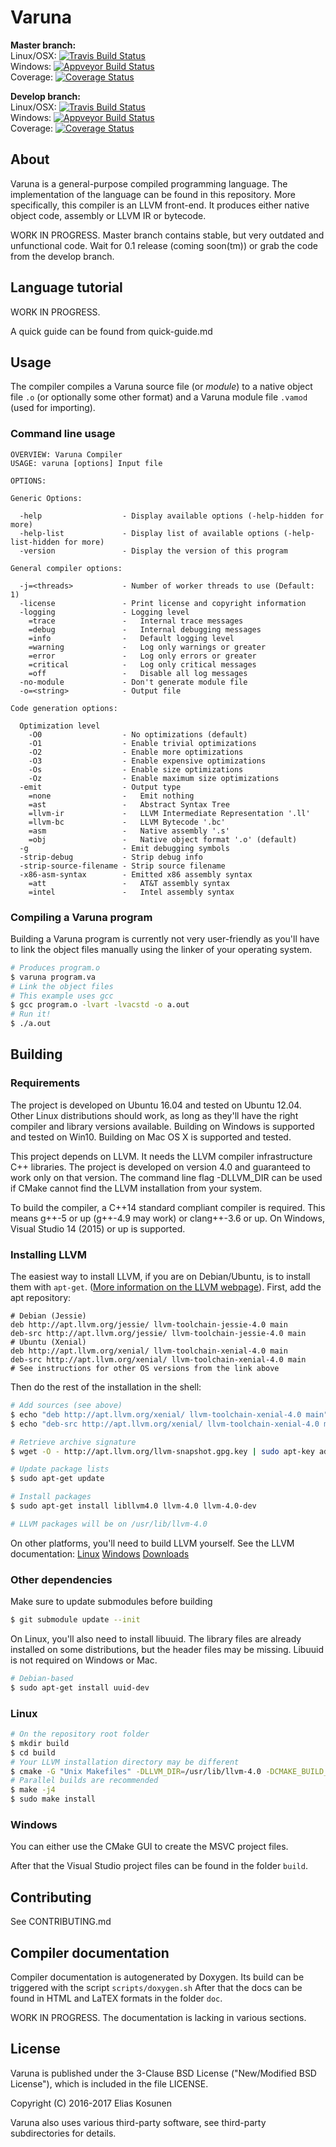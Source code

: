 # Varuna

**Master branch:**  
Linux/OSX: [![Travis Build Status](https://img.shields.io/travis/varuna-lang/varuna/master.svg)](https://travis-ci.org/varuna-lang/varuna)  
Windows: [![Appveyor Build Status](https://img.shields.io/appveyor/ci/varuna-lang/varuna/master.svg)](https://ci.appveyor.com/project/varuna-lang/varuna/branch/master)  
Coverage: [![Coverage Status](https://img.shields.io/coveralls/varuna-lang/varuna/master.svg)](https://coveralls.io/github/varuna-lang/varuna?branch=master)

**Develop branch:**  
Linux/OSX: [![Travis Build Status](https://img.shields.io/travis/varuna-lang/varuna/develop.svg)](https://travis-ci.org/varuna-lang/varuna)  
Windows: [![Appveyor Build Status](https://img.shields.io/appveyor/ci/varuna-lang/varuna/develop.svg)](https://ci.appveyor.com/project/varuna-lang/varuna/branch/develop)  
Coverage: [![Coverage Status](https://img.shields.io/coveralls/varuna-lang/varuna/develop.svg)](https://coveralls.io/github/varuna-lang/varuna?branch=develop)

## About

Varuna is a general-purpose compiled programming language.
The implementation of the language can be found in this repository.
More specifically, this compiler is an LLVM front-end.
It produces either native object code, assembly or LLVM IR or bytecode.

WORK IN PROGRESS. Master branch contains stable, but very outdated and unfunctional code.
Wait for 0.1 release (coming soon(tm)) or grab the code from the develop branch.

## Language tutorial

WORK IN PROGRESS.

A quick guide can be found from quick-guide.md

## Usage

The compiler compiles a Varuna source file (or *module*) to
a native object file `.o` (or optionally some other format) and
a Varuna module file `.vamod` (used for importing).

### Command line usage

```
OVERVIEW: Varuna Compiler
USAGE: varuna [options] Input file

OPTIONS:

Generic Options:

  -help                  - Display available options (-help-hidden for more)
  -help-list             - Display list of available options (-help-list-hidden for more)
  -version               - Display the version of this program

General compiler options:

  -j=<threads>           - Number of worker threads to use (Default: 1)
  -license               - Print license and copyright information
  -logging               - Logging level
    =trace               -   Internal trace messages
    =debug               -   Internal debugging messages
    =info                -   Default logging level
    =warning             -   Log only warnings or greater
    =error               -   Log only errors or greater
    =critical            -   Log only critical messages
    =off                 -   Disable all log messages
  -no-module             - Don't generate module file
  -o=<string>            - Output file

Code generation options:

  Optimization level
    -O0                  - No optimizations (default)
    -O1                  - Enable trivial optimizations
    -O2                  - Enable more optimizations
    -O3                  - Enable expensive optimizations
    -Os                  - Enable size optimizations
    -Oz                  - Enable maximum size optimizations
  -emit                  - Output type
    =none                -   Emit nothing
    =ast                 -   Abstract Syntax Tree
    =llvm-ir             -   LLVM Intermediate Representation '.ll'
    =llvm-bc             -   LLVM Bytecode '.bc'
    =asm                 -   Native assembly '.s'
    =obj                 -   Native object format '.o' (default)
  -g                     - Emit debugging symbols
  -strip-debug           - Strip debug info
  -strip-source-filename - Strip source filename
  -x86-asm-syntax        - Emitted x86 assembly syntax
    =att                 -   AT&T assembly syntax
    =intel               -   Intel assembly syntax
```

### Compiling a Varuna program

Building a Varuna program is currently not very user-friendly as you'll have to link the object files manually using the linker of your operating system.

```sh
# Produces program.o
$ varuna program.va
# Link the object files
# This example uses gcc
$ gcc program.o -lvart -lvacstd -o a.out
# Run it!
$ ./a.out
```

## Building

### Requirements

The project is developed on Ubuntu 16.04 and tested on Ubuntu 12.04.
Other Linux distributions should work, as long as they'll have the right compiler and library versions available.
Building on Windows is supported and tested on Win10.
Building on Mac OS X is supported and tested.

This project depends on LLVM. It needs the LLVM compiler infrastructure C++ libraries.
The project is developed on version 4.0 and guaranteed to work only on that version.
The command line flag -DLLVM_DIR can be used if CMake cannot find the LLVM installation from your system.

To build the compiler, a C++14 standard compliant compiler is required. This means g++-5 or up (g++-4.9 may work) or clang++-3.6 or up.
On Windows, Visual Studio 14 (2015) or up is supported.

### Installing LLVM

The easiest way to install LLVM, if you are on Debian/Ubuntu, is to install them with `apt-get`. ([More information on the LLVM webpage](http://apt.llvm.org/)). First, add the apt repository:

```
# Debian (Jessie)
deb http://apt.llvm.org/jessie/ llvm-toolchain-jessie-4.0 main
deb-src http://apt.llvm.org/jessie/ llvm-toolchain-jessie-4.0 main
# Ubuntu (Xenial)
deb http://apt.llvm.org/xenial/ llvm-toolchain-xenial-4.0 main
deb-src http://apt.llvm.org/xenial/ llvm-toolchain-xenial-4.0 main
# See instructions for other OS versions from the link above
```

Then do the rest of the installation in the shell:

```sh
# Add sources (see above)
$ echo "deb http://apt.llvm.org/xenial/ llvm-toolchain-xenial-4.0 main" | sudo tee -a /etc/apt/sources.list > /dev/null
$ echo "deb-src http://apt.llvm.org/xenial/ llvm-toolchain-xenial-4.0 main" | sudo tee -a /etc/apt/sources.list > /dev/null

# Retrieve archive signature
$ wget -O - http://apt.llvm.org/llvm-snapshot.gpg.key | sudo apt-key add -

# Update package lists
$ sudo apt-get update

# Install packages
$ sudo apt-get install libllvm4.0 llvm-4.0 llvm-4.0-dev

# LLVM packages will be on /usr/lib/llvm-4.0
```

On other platforms, you'll need to build LLVM yourself.
See the LLVM documentation:
[Linux](http://llvm.org/docs/GettingStarted.html)
[Windows](http://llvm.org/docs/GettingStartedVS.html)
[Downloads](releases.llvm.org/download.html#4.0.0)

### Other dependencies

Make sure to update submodules before building

```sh
$ git submodule update --init
```

On Linux, you'll also need to install libuuid.
The library files are already installed on some distributions, but the header files may be missing.
Libuuid is not required on Windows or Mac.

```sh
# Debian-based
$ sudo apt-get install uuid-dev
```

### Linux

```sh
# On the repository root folder
$ mkdir build
$ cd build
# Your LLVM installation directory may be different
$ cmake -G "Unix Makefiles" -DLLVM_DIR=/usr/lib/llvm-4.0 -DCMAKE_BUILD_TYPE=Release -DBUILD_TESTS_OFF ..
# Parallel builds are recommended
$ make -j4
$ sudo make install
```

### Windows

You can either use the CMake GUI to create the MSVC project files.

After that the Visual Studio project files can be found in the folder `build`.

## Contributing

See CONTRIBUTING.md

## Compiler documentation

Compiler documentation is autogenerated by Doxygen. Its build can be triggered with the script `scripts/doxygen.sh`
After that the docs can be found in HTML and LaTEX formats in the folder `doc`.

WORK IN PROGRESS.
The documentation is lacking in various sections.

## License

Varuna is published under the 3-Clause BSD License ("New/Modified BSD License"),
which is included in the file LICENSE.

Copyright (C) 2016-2017 Elias Kosunen

Varuna also uses various third-party software, see third-party subdirectories for details.
